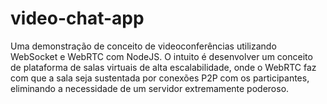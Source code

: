 # video-chat-app
Uma demonstração de conceito de videoconferências utilizando WebSocket e WebRTC com NodeJS.
O intuito é desenvolver um conceito de plataforma de salas virtuais de alta escalabilidade, onde o WebRTC faz com que a sala seja sustentada por conexões P2P com os participantes, eliminando a necessidade de um servidor extremamente poderoso.
